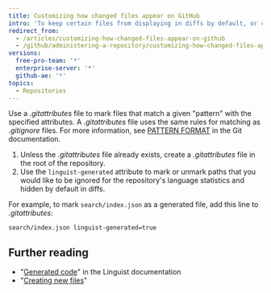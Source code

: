 ```yaml
---
title: Customizing how changed files appear on GitHub
intro: 'To keep certain files from displaying in diffs by default, or counting toward the repository language, you can mark them with the `linguist-generated` attribute in a *.gitattributes* file.'
redirect_from:
  - /articles/customizing-how-changed-files-appear-on-github
  - /github/administering-a-repository/customizing-how-changed-files-appear-on-github
versions:
  free-pro-team: '*'
  enterprise-server: '*'
  github-ae: '*'
topics:
  - Repositories
---
```

Use a *.gitattributes* file to mark files that match a given "pattern" with the specified attributes. A *.gitattributes* file uses the same rules for matching as _.gitignore_ files. For more information, see [PATTERN FORMAT](https://www.git-scm.com/docs/gitignore#_pattern_format) in the Git documentation.

1. Unless the *.gitattributes* file already exists, create a *.gitattributes* file in the root of the repository.
2. Use the `linguist-generated` attribute to mark or unmark paths that you would like to be ignored for the repository's language statistics and hidden by default in diffs.

  For example, to mark `search/index.json` as a generated file, add this line to *.gitattributes*:

  ```
search/index.json linguist-generated=true
  ```

## Further reading
- "[Generated code](https://github.com/github/linguist/#generated-code)" in the Linguist documentation
- "[Creating new files](/articles/creating-new-files/)"
